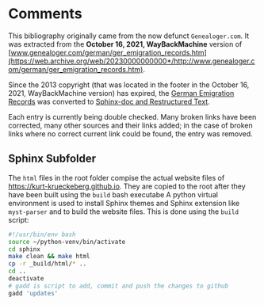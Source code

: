 # Comments

This bibliography originally came from the now defunct `Genealoger.com`. It was extracted from the **October 16, 2021,
WayBackMachine** version of
[www.genealoger.com/german/ger_emigration_records.htm](https://web.archive.org/web/20230000000000*/http://www.genealoger.com/german/ger_emigration_records.htm).

Since the 2013 copyright (that was located in the footer in the October 16, 2021, WayBackMachine version) has expired, the [German Emigration Records](https://web.archive.org/web/20230000000000*/http://www.genealoger.com/german/ger_emigration_records.htm)
was converted to [Sphinx-doc and Restructured Text](https://www.sphinx-doc.org/en/master/).

Each entry is currently being double checked. Many broken links have been corrected, many other sources and their links added; in the case of broken links where no correct current link could be found, the entry was removed.

## Sphinx Subfolder

The `html` files in the root folder compise the actual website files of <https://kurt-krueckeberg.github.io>. They are copied to the root after they have been built using the `build` bash executabe
A python virtual environment is used to install Sphinx themes and Sphinx extension like `myst-parser` and to build the website files. This is done using the `build` script:

```bash
#!/usr/bin/env bash
source ~/python-venv/bin/activate
cd sphinx
make clean && make html
cp -r _build/html/* ..
cd ..
deactivate
# gadd is script to add, commit and push the changes to github
gadd 'updates'
```
